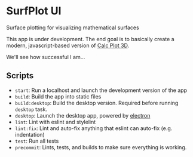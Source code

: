 # SurfPlot UI
Surface plotting for visualizing mathematical surfaces

This app is under development.  The end goal is to basically create a modern, javascript-based 
version of [Calc Plot 3D][calcplot].

We'll see how successful I am...

## Scripts

* `start`: Run a localhost and launch the development version of the app
* `build`: Build the app into static files
* `build:desktop`: Build the desktop version. Required before running `desktop` task.
* `desktop`: Launch the desktop app, powered by [electron][electron]
* `lint`: Lint with eslint and stylelint
* `lint:fix`: Lint and auto-fix anything that eslint can auto-fix (e.g. indentation)
* `test`: Run all tests
* `precommit`: Lints, tests, and builds to make sure everything is working.

[calcplot]: http://web.monroecc.edu/manila/webfiles/pseeburger/CalcPlot3D/
[electron]: http://electron.atom.io/